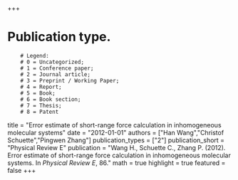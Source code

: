 +++
# Publication type.
        # Legend: 
        # 0 = Uncategorized; 
        # 1 = Conference paper; 
        # 2 = Journal article;
        # 3 = Preprint / Working Paper; 
        # 4 = Report; 
        # 5 = Book; 
        # 6 = Book section;
        # 7 = Thesis; 
        # 8 = Patent
title = "Error estimate of short-range force calculation in inhomogeneous molecular systems"
date = "2012-01-01"
authors = ["Han Wang","Christof Schuette","Pingwen Zhang"]
publication_types = ["2"]
publication_short = "Physical Review E"
publication = "Wang H., Schuette C., Zhang P. (2012). Error estimate of short-range force calculation in inhomogeneous molecular systems. In _Physical Review E_, 86."
math = true
highlight = true
featured = false
+++
